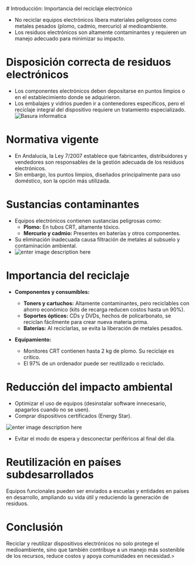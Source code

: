  
﻿# Introducción: Importancia del reciclaje electrónico

-   No reciclar equipos electrónicos libera materiales peligrosos como metales pesados (plomo, cadmio, mercurio) al medioambiente.
-   Los residuos electrónicos son altamente contaminantes y requieren un manejo adecuado para minimizar su impacto.

# Disposición correcta de residuos electrónicos
-   Los componentes electrónicos deben depositarse en puntos limpios o en el establecimiento donde se adquirieron.
-   Los embalajes y vidrios pueden ir a contenedores específicos, pero el reciclaje integral del dispositivo requiere un tratamiento especializado.
![Basura informatica](https://cdn.agenciasinc.es/var/ezwebin_site/storage/images/_aliases/img_1col/noticias/onu-la-basura-electronica-aumenta-cinco-veces-mas-rapido-que-su-reciclaje/11845921-1-esl-MX/ONU-la-basura-electronica-aumenta-cinco-veces-mas-rapido-que-su-reciclaje.jpg)
# Normativa vigente

-   En Andalucía, la Ley 7/2007 establece que fabricantes, distribuidores y vendedores son responsables de la gestión adecuada de los residuos electrónicos.
-   Sin embargo, los puntos limpios, diseñados principalmente para uso doméstico, son la opción más utilizada.
# Sustancias contaminantes

-   Equipos electrónicos contienen sustancias peligrosas como:
    -   **Plomo:** En tubos CRT, altamente tóxico.
    -   **Mercurio y cadmio:** Presentes en baterías y otros componentes.
-   Su eliminación inadecuada causa filtración de metales al subsuelo y contaminación ambiental.
- ![enter image description here](https://www.herbolariosaludnatural.com/img/cms/metales-pesados_2.jpg)
# Importancia del reciclaje
- **Componentes y consumibles:**
	-  **Toners y cartuchos:** Altamente contaminantes, pero reciclables con ahorro económico (kits de recarga reducen costos hasta un 90%).
    -   **Soportes ópticos:** CDs y DVDs, hechos de policarbonato, se reciclan fácilmente para crear nueva materia prima.
    -   **Baterías:** Al reciclarlas, se evita la liberación de metales pesados.
 - **Equipamiento:**

	-   Monitores CRT contienen hasta 2 kg de plomo. Su reciclaje es crítico.
	-   El 97% de un ordenador puede ser reutilizado o reciclado.
# Reducción del impacto ambiental

-   Optimizar el uso de equipos (desinstalar software innecesario, apagarlos cuando no se usen).
-   Comprar dispositivos certificados (Energy Star).

![enter image description here](https://upload.wikimedia.org/wikipedia/commons/thumb/7/73/Energy_Star_logo.svg/250px-Energy_Star_logo.svg.png)
-   Evitar el modo de espera y desconectar periféricos al final del día.
# Reutilización en países subdesarrollados

Equipos funcionales pueden ser enviados a escuelas y entidades en países en desarrollo, ampliando su vida útil y reduciendo la generación de residuos.


# Conclusión

Reciclar y reutilizar dispositivos electrónicos no solo protege el medioambiente, sino que también contribuye a un manejo más sostenible de los recursos, reduce costos y apoya comunidades en necesidad.>
<!--stackedit_data:
eyJoaXN0b3J5IjpbLTE0OTk4NjcxN119
-->